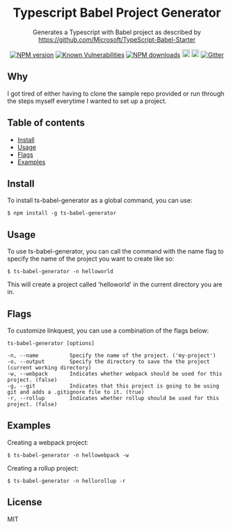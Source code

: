<div align="center">

# Typescript Babel Project Generator

Generates a Typescript with Babel project as described by https://github.com/Microsoft/TypeScript-Babel-Starter

</div>

<div align="center">

[![NPM version](https://img.shields.io/npm/v/ts-babel-generator.svg?style=flat)](https://www.npmjs.com/package/ts-babel-generator)
[![Known Vulnerabilities](https://snyk.io/test/github/robertcorponoi/ts-babel-generator/badge.svg)](https://snyk.io/test/github/robertcorponoi/ts-babel-generator)
[![NPM downloads](https://img.shields.io/npm/dm/ts-babel-generator.svg?style=flat)](https://www.npmjs.com/package/ts-babel-generator)
<a href="https://badge.fury.io/js/ts-babel-generator"><img src="https://img.shields.io/github/issues/robertcorponoi/ts-babel-generator.svg" alt="issues" height="18"></a>
<a href="https://badge.fury.io/js/ts-babel-generator"><img src="https://img.shields.io/github/license/robertcorponoi/ts-babel-generator.svg" alt="license" height="18"></a>
[![Gitter](https://badges.gitter.im/gitterHQ/gitter.svg)](https://gitter.im/robertcorponoi)

</div>

## **Why**

I got tired of either having to clone the sample repo provided or run through the steps myself everytime I wanted to set up a project.

## **Table of contents**

- [Install](#install)
- [Usage](#usage)
- [Flags](#flags)
- [Examples](#examples)

## **Install**

To install ts-babel-generator as a global command, you can use:

```shell
$ npm install -g ts-babel-generator
```

## **Usage**

To use ts-babel-generator, you can call the command with the name flag to specify the name of the project you want to create like so:

```shell
$ ts-babel-generator -n helloworld
```

This will create a project called 'helloworld' in the current directory you are in.

## **Flags**

To customize linkquest, you can use a combination of the flags below:

```
ts-babel-generator [options]

-n, --name          Specify the name of the project. ('my-project')
-o, --output        Specify the directory to save the the project (current working directory)
-w, --webpack       Indicates whether webpack should be used for this project. (false)
-g, --git           Indicates that this project is going to be using git and adds a .gitignore file to it. (true)
-r, --rollup        Indicates whether rollup should be used for this project. (false)
```

## **Examples**

Creating a webpack project:

```shell
$ ts-babel-generator -n hellowebpack -w
```

Creating a rollup project:

```shell
$ ts-babel-generator -n hellorollup -r
```

## **License**

MIT